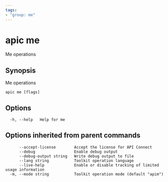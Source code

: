 ```yaml
---
tags:
- "group: me"
---
```

# apic me

Me operations

## Synopsis

Me operations

```
apic me [flags]
```


## Options

```
  -h, --help   Help for me
```

## Options inherited from parent commands

```
      --accept-license        Accept the license for API Connect
      --debug                 Enable debug output
      --debug-output string   Write debug output to file
      --lang string           Toolkit operation language
      --live-help             Enable or disable tracking of limited usage information
  -m, --mode string           Toolkit operation mode (default "apim")
```
